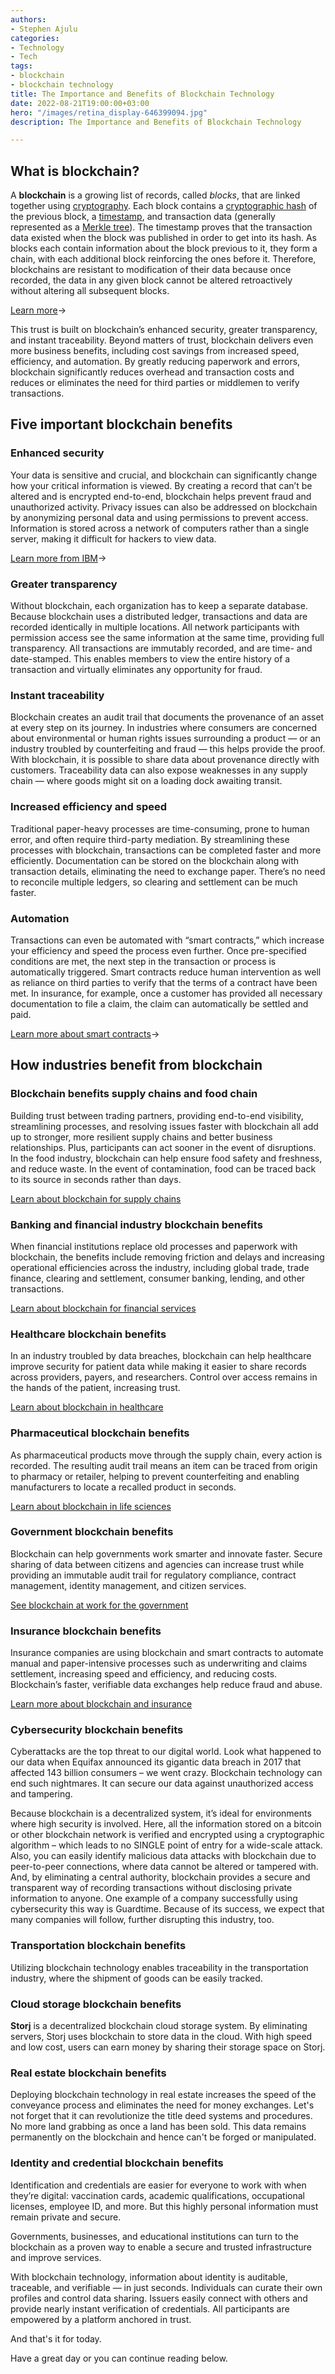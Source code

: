 ```yaml
---
authors:
- Stephen Ajulu
categories:
- Technology
- Tech
tags:
- blockchain
- blockchain technology
title: The Importance and Benefits of Blockchain Technology
date: 2022-08-21T19:00:00+03:00
hero: "/images/retina_display-646399094.jpg"
description: The Importance and Benefits of Blockchain Technology

---
```

## What is blockchain?

A **blockchain** is a growing list of records, called _blocks_, that are linked together using [cryptography](https://en.wikipedia.org/wiki/Cryptography "Cryptography"). Each block contains a [cryptographic hash](https://en.wikipedia.org/wiki/Cryptographic_hash_function "Cryptographic hash function") of the previous block, a [timestamp](https://en.wikipedia.org/wiki/Trusted_timestamping "Trusted timestamping"), and transaction data (generally represented as a [Merkle tree](https://en.wikipedia.org/wiki/Merkle_tree "Merkle tree")). The timestamp proves that the transaction data existed when the block was published in order to get into its hash. As blocks each contain information about the block previous to it, they form a chain, with each additional block reinforcing the ones before it. Therefore, blockchains are resistant to modification of their data because once recorded, the data in any given block cannot be altered retroactively without altering all subsequent blocks.

[Learn more](https://stephenajulu.com/blog/what-is-blockchain-how-does-it-work-blockchain-explained/)→

This trust is built on blockchain’s enhanced security, greater transparency, and instant traceability. Beyond matters of trust, blockchain delivers even more business benefits, including cost savings from increased speed, efficiency, and automation. By greatly reducing paperwork and errors, blockchain significantly reduces overhead and transaction costs and reduces or eliminates the need for third parties or middlemen to verify transactions.

## Five important blockchain benefits

### Enhanced security

Your data is sensitive and crucial, and blockchain can significantly change how your critical information is viewed. By creating a record that can’t be altered and is encrypted end-to-end, blockchain helps prevent fraud and unauthorized activity. Privacy issues can also be addressed on blockchain by anonymizing personal data and using permissions to prevent access. Information is stored across a network of computers rather than a single server, making it difficult for hackers to view data.

[Learn more from IBM](https://www.ibm.com/topics/blockchain-security)→

### Greater transparency

Without blockchain, each organization has to keep a separate database. Because blockchain uses a distributed ledger, transactions and data are recorded identically in multiple locations. All network participants with permission access see the same information at the same time, providing full transparency. All transactions are immutably recorded, and are time- and date-stamped. This enables members to view the entire history of a transaction and virtually eliminates any opportunity for fraud.

### Instant traceability

Blockchain creates an audit trail that documents the provenance of an asset at every step on its journey. In industries where consumers are concerned about environmental or human rights issues surrounding a product — or an industry troubled by counterfeiting and fraud — this helps provide the proof. With blockchain, it is possible to share data about provenance directly with customers. Traceability data can also expose weaknesses in any supply chain — where goods might sit on a loading dock awaiting transit.

### Increased efficiency and speed

Traditional paper-heavy processes are time-consuming, prone to human error, and often require third-party mediation. By streamlining these processes with blockchain, transactions can be completed faster and more efficiently. Documentation can be stored on the blockchain along with transaction details, eliminating the need to exchange paper. There’s no need to reconcile multiple ledgers, so clearing and settlement can be much faster.

### Automation

Transactions can even be automated with “smart contracts,” which increase your efficiency and speed the process even further. Once pre-specified conditions are met, the next step in the transaction or process is automatically triggered. Smart contracts reduce human intervention as well as reliance on third parties to verify that the terms of a contract have been met. In insurance, for example, once a customer has provided all necessary documentation to file a claim, the claim can automatically be settled and paid.

[Learn more about smart contracts](https://stephenajulu.com/blog/what-are-smart-contracts-smart-contracts-explained/)→

## How industries benefit from blockchain

### Blockchain benefits supply chains and food chain

Building trust between trading partners, providing end-to-end visibility, streamlining processes, and resolving issues faster with blockchain all add up to stronger, more resilient supply chains and better business relationships. Plus, participants can act sooner in the event of disruptions. In the food industry, blockchain can help ensure food safety and freshness, and reduce waste. In the event of contamination, food can be traced back to its source in seconds rather than days.

[Learn about blockchain for supply chains](https://www.ibm.com/blockchain/supply-chain)

### Banking and financial industry blockchain benefits

When financial institutions replace old processes and paperwork with blockchain, the benefits include removing friction and delays and increasing operational efficiencies across the industry, including global trade, trade finance, clearing and settlement, consumer banking, lending, and other transactions.

[Learn about blockchain for financial services](https://www.ibm.com/blockchain/industries/financial-services)

### Healthcare blockchain benefits

In an industry troubled by data breaches, blockchain can help healthcare improve security for patient data while making it easier to share records across providers, payers, and researchers. Control over access remains in the hands of the patient, increasing trust.

[Learn about blockchain in healthcare](https://www.ibm.com/blockchain/industries/healthcare)

### Pharmaceutical blockchain benefits

As pharmaceutical products move through the supply chain, every action is recorded. The resulting audit trail means an item can be traced from origin to pharmacy or retailer, helping to prevent counterfeiting and enabling manufacturers to locate a recalled product in seconds.

[Learn about blockchain in life sciences](https://www.ibm.com/blockchain/industries/healthcare)

### Government blockchain benefits

Blockchain can help governments work smarter and innovate faster. Secure sharing of data between citizens and agencies can increase trust while providing an immutable audit trail for regulatory compliance, contract management, identity management, and citizen services.

[See blockchain at work for the government](https://www.ibm.com/blockchain/industries/government)

### Insurance blockchain benefits

Insurance companies are using blockchain and smart contracts to automate manual and paper-intensive processes such as underwriting and claims settlement, increasing speed and efficiency, and reducing costs. Blockchain’s faster, verifiable data exchanges help reduce fraud and abuse.

[Learn more about blockchain and insurance](https://www.ibm.com/blockchain/industries/insurance)

### Cybersecurity blockchain benefits

Cyberattacks are the top threat to our digital world. Look what happened to our data when Equifax announced its gigantic data breach in 2017 that affected 143 billion consumers – we went crazy. Blockchain technology can end such nightmares. It can secure our data against unauthorized access and tampering.

Because blockchain is a decentralized system, it’s ideal for environments where high security is involved. Here, all the information stored on a bitcoin or other blockchain network is verified and encrypted using a cryptographic algorithm – which leads to no SINGLE point of entry for a wide-scale attack. Also, you can easily identify malicious data attacks with blockchain due to peer-to-peer connections, where data cannot be altered or tampered with. And, by eliminating a central authority, blockchain provides a secure and transparent way of recording transactions without disclosing private information to anyone. One example of a company successfully using cybersecurity this way is Guardtime. Because of its success, we expect that many companies will follow, further disrupting this industry, too.

### Transportation blockchain benefits

Utilizing blockchain technology enables traceability in the transportation industry, where the shipment of goods can be easily tracked.

### Cloud storage blockchain benefits

**Storj** is a decentralized blockchain cloud storage system. By eliminating servers, Storj uses blockchain to store data in the cloud. With high speed and low cost, users can earn money by sharing their storage space on Storj.

### Real estate blockchain benefits

Deploying blockchain technology in real estate increases the speed of the conveyance process and eliminates the need for money exchanges. Let's not forget that it can revolutionize the title deed systems and procedures. No more land grabbing as once a land has been sold. This data remains permanently on the blockchain and hence can't be forged or manipulated.

### Identity and credential blockchain benefits

Identification and credentials are easier for everyone to work with when they’re digital: vaccination cards, academic qualifications, occupational licenses, employee ID, and more. But this highly personal information must remain private and secure.

Governments, businesses, and educational institutions can turn to the blockchain as a proven way to enable a secure and trusted infrastructure and improve services.

With blockchain technology, information about identity is auditable, traceable, and verifiable — in just seconds. Individuals can curate their own profiles and control data sharing. Issuers easily connect with others and provide nearly instant verification of credentials. All participants are empowered by a platform anchored in trust.

And that's it for today.

Have a great day or you can continue reading below.